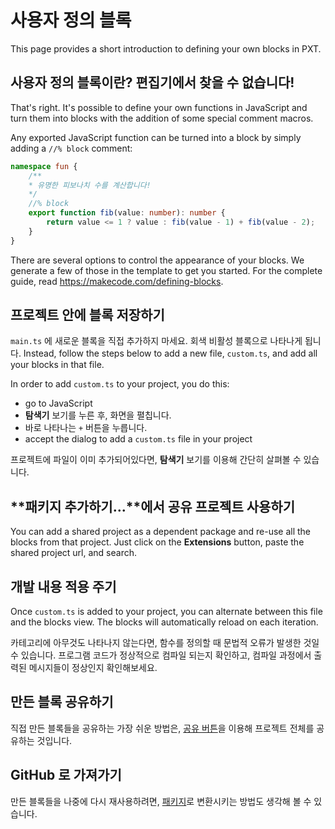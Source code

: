 # 사용자 정의 블록

This page provides a short introduction to defining your own blocks in PXT.

## 사용자 정의 블록이란? 편집기에서 찾을 수 없습니다!

That's right. It's possible to define your own functions in JavaScript and turn them into blocks with the addition of some special comment macros.

Any exported JavaScript function can be turned into a block by simply adding a `//% block` comment:

```typescript
namespace fun {
    /**
    * 유명한 피보나치 수를 계산합니다!
    */
    //% block
    export function fib(value: number): number {
        return value <= 1 ? value : fib(value - 1) + fib(value - 2);
    }
}
```

There are several options to control the appearance of your blocks. We generate a few of those in the template to get you started. For the complete guide, read https://makecode.com/defining-blocks.

## 프로젝트 안에 블록 저장하기

`main.ts` 에 새로운 블록을 직접 추가하지 마세요. 회색 비활성 블록으로 나타나게 됩니다. Instead, follow the steps below to add a new file, `custom.ts`, and add all your blocks in that file.

In order to add `custom.ts` to your project, you do this:

* go to JavaScript
* **탐색기** 보기를 누른 후, 화면을 펼칩니다.
* 바로 나타나는 `+` 버튼을 누릅니다.
* accept the dialog to add a `custom.ts` file in your project

프로젝트에 파일이 이미 추가되어있다면, **탐색기** 보기를 이용해 간단히 살펴볼 수 있습니다.

## **패키지 추가하기...**에서 공유 프로젝트 사용하기

You can add a shared project as a dependent package and re-use all the blocks from that project. Just click on the **Extensions** button, paste the shared project url, and search.

## 개발 내용 적용 주기

Once `custom.ts` is added to your project, you can alternate between this file and the blocks view. The blocks will automatically reload on each iteration.

카테고리에 아무것도 나타나지 않는다면, 함수를 정의할 때 문법적 오류가 발생한 것일 수 있습니다. 프로그램 코드가 정상적으로 컴파일 되는지 확인하고, 컴파일 과정에서 출력된 메시지들이 정상인지 확인해보세요.

## 만든 블록 공유하기

직접 만든 블록들을 공유하는 가장 쉬운 방법은, [공유 버튼](/share)을 이용해 프로젝트 전체를 공유하는 것입니다.

## GitHub 로 가져가기

만든 블록들을 나중에 다시 재사용하려면, [패키지](/packages)로 변환시키는 방법도 생각해 볼 수 있습니다.